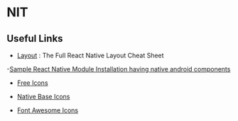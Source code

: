 # NIT

## Useful Links

- [Layout](https://medium.com/@drorbiran/the-full-react-native-layout-cheat-sheet-a4147802405c) : The Full React Native Layout Cheat Sheet

-[Sample React Native Module Installation having native android components](https://github.com/mapbox/react-native-mapbox-gl/blob/master/android/install.md)

- [Free Icons](https://icons8.com/icon/set/training/all)

- [Native Base Icons](https://oblador.github.io/react-native-vector-icons/)

- [Font Awesome Icons](https://fontawesome.com/icons?d=gallery&q=bars)


